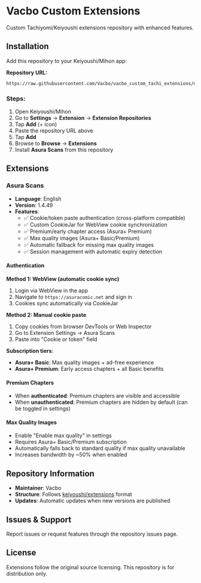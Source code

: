 # Vacbo Custom Extensions

Custom Tachiyomi/Keiyoushi extensions repository with enhanced features.

## Installation

Add this repository to your Keiyoushi/Mihon app:

**Repository URL:**
```
https://raw.githubusercontent.com/Vacbo/vacbo_custom_tachi_extensions/main/index.min.json
```

### Steps:
1. Open Keiyoushi/Mihon
2. Go to **Settings** → **Extension** → **Extension Repositories**
3. Tap **Add** (+ icon)
4. Paste the repository URL above
5. Tap **Add**
6. Browse to **Browse** → **Extensions**
7. Install **Asura Scans** from this repository

## Extensions

### Asura Scans
- **Language**: English
- **Version**: 1.4.49
- **Features**:
  - ✅ Cookie/token paste authentication (cross-platform compatible)
  - ✅ Custom CookieJar for WebView cookie synchronization
  - ✅ Premium/early chapter access (Asura+ Premium)
  - ✅ Max quality images (Asura+ Basic/Premium)
  - ✅ Automatic fallback for missing max quality images
  - ✅ Session management with automatic expiry detection

#### Authentication

**Method 1: WebView (automatic cookie sync)**
1. Login via WebView in the app
2. Navigate to `https://asuracomic.net` and sign in
3. Cookies sync automatically via CookieJar

**Method 2: Manual cookie paste**
1. Copy cookies from browser DevTools or Web Inspector
2. Go to Extension Settings → Asura Scans
3. Paste into "Cookie or token" field

**Subscription tiers**:
- **Asura+ Basic**: Max quality images + ad-free experience
- **Asura+ Premium**: Early access chapters + all Basic benefits

#### Premium Chapters

- When **authenticated**: Premium chapters are visible and accessible
- When **unauthenticated**: Premium chapters are hidden by default (can be toggled in settings)

#### Max Quality Images

- Enable "Enable max quality" in settings
- Requires Asura+ Basic/Premium subscription
- Automatically falls back to standard quality if max quality unavailable
- Increases bandwidth by ~50% when enabled

## Repository Information

- **Maintainer**: Vacbo
- **Structure**: Follows [keiyoushi/extensions](https://github.com/keiyoushi/extensions) format
- **Updates**: Automatic updates when new versions are published

## Issues & Support

Report issues or request features through the repository issues page.

## License

Extensions follow the original source licensing. This repository is for distribution only.

